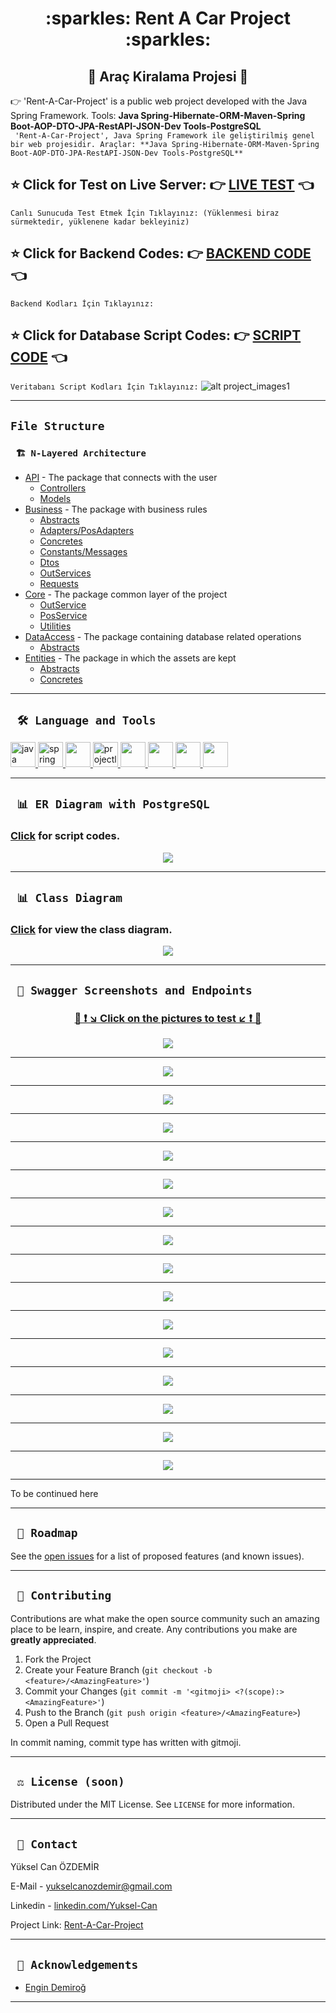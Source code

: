 <div align="center"><h1> :sparkles: Rent A Car Project :sparkles: </h1> </div>
<div align="center"><h2> 🚥 Araç Kiralama Projesi 🚥 </h2> </div>

:point_right:  'Rent-A-Car-Project' is a public web project developed with the Java Spring Framework. Tools: **Java Spring-Hibernate-ORM-Maven-Spring Boot-AOP-DTO-JPA-RestAPI-JSON-Dev Tools-PostgreSQL**
<br/>
 ``` 'Rent-A-Car-Project', Java Spring Framework ile geliştirilmiş genel bir web projesidir. Araçlar: **Java Spring-Hibernate-ORM-Maven-Spring Boot-AOP-DTO-JPA-RestAPI-JSON-Dev Tools-PostgreSQL**```
<br/>

<b><h2> :star: Click for Test on Live Server: :point_right: <a href="https://rent-a-car-project-yuksel-can.herokuapp.com/swagger-ui/index.html#/">LIVE TEST</a> :point_left: </h2></b>
``` Canlı Sunucuda Test Etmek İçin Tıklayınız: (Yüklenmesi biraz sürmektedir, yüklenene kadar bekleyiniz) ```
<b><h2> :star: Click for Backend Codes: :point_right: <a href="https://github.com/Yuksel-Can/Rent-A-Car-Project/tree/main/rentACarProject/rentACarProject/src/main/java/com/turkcell/rentACarProject">BACKEND CODE </a> :point_left: </h2></b> 
``` Backend Kodları İçin Tıklayınız: ```
<b><h2> :star: Click for Database Script Codes: :point_right: <a href="https://github.com/Yuksel-Can/Rent-A-Car-Project/blob/main/PostgreSQL/Database-Script.txt">SCRIPT CODE</a> :point_left: </h2></b>
``` Veritabanı Script Kodları İçin Tıklayınız: ```
![alt project_images1](https://github.com/Yuksel-Can/Rent-A-Car-Project/blob/main/project_images/Cars/images1.jpg?raw=true)

---
## `File Structure` 

### ` 🏗️ N-Layered Architecture`
  
<ul>
        <li><a href="https://github.com/Yuksel-Can/Rent-A-Car-Project/tree/main/rentACarProject/rentACarProject/src/main/java/com/turkcell/rentACarProject/api">API</a> - The package that connects with the user
            <ul>
                <li><a href="https://github.com/Yuksel-Can/Rent-A-Car-Project/tree/main/rentACarProject/rentACarProject/src/main/java/com/turkcell/rentACarProject/api/controllers">Controllers</a> </li>
                <li><a href="https://github.com/Yuksel-Can/Rent-A-Car-Project/tree/main/rentACarProject/rentACarProject/src/main/java/com/turkcell/rentACarProject/api/models">Models</a> </li>
            </ul>
        </li>
        <li><a href="https://github.com/Yuksel-Can/Rent-A-Car-Project/tree/main/rentACarProject/rentACarProject/src/main/java/com/turkcell/rentACarProject/business">Business</a> - The package with business rules
            <ul>
                <li><a href="https://github.com/Yuksel-Can/Rent-A-Car-Project/tree/main/rentACarProject/rentACarProject/src/main/java/com/turkcell/rentACarProject/business/abstracts">Abstracts</a> </li>
                <li><a href="https://github.com/Yuksel-Can/Rent-A-Car-Project/tree/main/rentACarProject/rentACarProject/src/main/java/com/turkcell/rentACarProject/business/adapters/posAdapters">Adapters/PosAdapters</a> </li>
                <li><a href="https://github.com/Yuksel-Can/Rent-A-Car-Project/tree/main/rentACarProject/rentACarProject/src/main/java/com/turkcell/rentACarProject/business/concretes">Concretes</a> </li>
                <li><a href="https://github.com/Yuksel-Can/Rent-A-Car-Project/tree/main/rentACarProject/rentACarProject/src/main/java/com/turkcell/rentACarProject/business/constants/messaaages">Constants/Messages</a> </li>
                <li><a href="https://github.com/Yuksel-Can/Rent-A-Car-Project/tree/main/rentACarProject/rentACarProject/src/main/java/com/turkcell/rentACarProject/business/dtos">Dtos</a> </li>
                <li><a href="https://github.com/Yuksel-Can/Rent-A-Car-Project/tree/main/rentACarProject/rentACarProject/src/main/java/com/turkcell/rentACarProject/business/outServices">OutServices</a> </li>
                <li><a href="https://github.com/Yuksel-Can/Rent-A-Car-Project/tree/main/rentACarProject/rentACarProject/src/main/java/com/turkcell/rentACarProject/business/requests">Requests</a> </li>
            </ul>
        </li>
        <li><a href="https://github.com/Yuksel-Can/Rent-A-Car-Project/tree/main/rentACarProject/rentACarProject/src/main/java/com/turkcell/rentACarProject/core">Core</a> - The package common layer of the project
            <ul>
                <li><a href="https://github.com/Yuksel-Can/Rent-A-Car-Project/tree/main/rentACarProject/rentACarProject/src/main/java/com/turkcell/rentACarProject/core/outServices">OutService</a> </li>
                <li><a href="https://github.com/Yuksel-Can/Rent-A-Car-Project/tree/main/rentACarProject/rentACarProject/src/main/java/com/turkcell/rentACarProject/core/posServices">PosService</a> </li>
                <li><a href="https://github.com/Yuksel-Can/Rent-A-Car-Project/tree/main/rentACarProject/rentACarProject/src/main/java/com/turkcell/rentACarProject/core/utilities">Utilities</a> </li>
            </ul>
        </li>
        <li><a href="https://github.com/Yuksel-Can/Rent-A-Car-Project/tree/main/rentACarProject/rentACarProject/src/main/java/com/turkcell/rentACarProject/dataAccess/abstracts">DataAccess</a> - The package containing database related operations
            <ul>
                <li><a href="https://github.com/Yuksel-Can/Rent-A-Car-Project/tree/main/rentACarProject/rentACarProject/src/main/java/com/turkcell/rentACarProject/dataAccess/abstracts">Abstracts</a> </li>
            </ul>
        </li>
        <li><a href="https://github.com/Yuksel-Can/Rent-A-Car-Project/tree/main/rentACarProject/rentACarProject/src/main/java/com/turkcell/rentACarProject/entities">Entities</a> - The package in which the assets are kept
            <ul>
                <li><a href="https://github.com/Yuksel-Can/Rent-A-Car-Project/tree/main/rentACarProject/rentACarProject/src/main/java/com/turkcell/rentACarProject/entities/abstracts">Abstracts</a> </li>
                <li><a href="https://github.com/Yuksel-Can/Rent-A-Car-Project/tree/main/rentACarProject/rentACarProject/src/main/java/com/turkcell/rentACarProject/entities/concretes">Concretes</a> </li>
            </ul>
        </li>
    </ul>

---

  
  ## ` 🛠️ Language and Tools` 
<p align="left"> <a href="https://www.java.com" target="_blank"> <img src="https://raw.githubusercontent.com/devicons/devicon/master/icons/java/java-original.svg" alt="java" width="40" height="40"/> </a> <a href="https://spring.io/" target="_blank"> <img src="https://www.vectorlogo.zone/logos/springio/springio-icon.svg" alt="spring" width="40" height="40"/> </a>
<a href="https://www.postgresql.org/" target="_blank"> <img src="https://upload.wikimedia.org/wikipedia/commons/2/29/Postgresql_elephant.svg" width="40"height="40"/>
<a href="https://projectlombok.org/" target="_blank"> <img src="https://avatars.githubusercontent.com/u/45949248?s=200&v=4" alt="projectlombok" width="40" height="40"/> 
<a href="https://hibernate.org/" target="_blank"> <img src="https://cdn.freebiesupply.com/logos/large/2x/hibernate-logo-png-transparent.png" width="40" height="40"/> 
<a href="https://swagger.io/" target="_blank"> <img src="https://seeklogo.com/images/S/swagger-logo-A49F73BAF4-seeklogo.com.png" width="40" height="40"/> 
<a href="https://spring.io/projects/spring-data-jpa" target="_blank"> <img src="https://huongdanjava.com/wp-content/uploads/2018/01/spring-data.png" width="40"height="40"/>
<a href="https://id.heroku.com/" target="_blank"> <img src="https://cdn-icons-png.flaticon.com/512/873/873120.png" width="40" height="40"/> 
</a>
</p>
 
 ---
  
  ## ` 📊 ER Diagram with PostgreSQL`
   ### <a href="https://github.com/Yuksel-Can/Rent-A-Car-Project/blob/main/PostgreSQL/Database-Script.txt">Click</a> for script codes.
<p align="center"><img src="https://github.com/Yuksel-Can/Rent-A-Car-Project/blob/main/project_images/Diagrams/ER-Diagram.jpg?raw=true"></p>
  
---
 
  ## ` 📊 Class Diagram`
   ### <a href="https://github.com/Yuksel-Can/Rent-A-Car-Project/blob/main/project_images/Diagrams/UML%20Class%20Diagram.png?raw=true">Click</a> for view the class diagram.
<p align="center"><img src="https://github.com/Yuksel-Can/Rent-A-Car-Project/blob/main/project_images/Diagrams/UML%20Class%20Diagram.png?raw=true"></p>
  
---
 
  ## ` 🔭 Swagger Screenshots and Endpoints`
 ### <p align="center"> <a href="https://rent-a-car-project-yuksel-can.herokuapp.com/swagger-ui/index.html#/"> 🌟 ❗ ↘️ Click on the pictures to test ↙️ ❗ 🌟 </a> </p>
 <p align="center"><a target="_blank" href="https://rent-a-car-project-yuksel-can.herokuapp.com/swagger-ui/index.html#/rental-cars-controller"><img src="https://github.com/Yuksel-Can/Rent-A-Car-Project/blob/main/project_images/swagger-ss/rental-cars-controller.png?raw=true"></a></p>
<hr>
<p align="center"><a target="_blank" href="https://rent-a-car-project-yuksel-can.herokuapp.com/swagger-ui/index.html#/payments-controller"><img src="https://github.com/Yuksel-Can/Rent-A-Car-Project/blob/main/project_images/swagger-ss/payments-controller.png?raw=true"></a></p>
<hr>
<p align="center"><a target="_blank" href="https://rent-a-car-project-yuksel-can.herokuapp.com/swagger-ui/index.html#/individual-customers-controller"><img src="https://github.com/Yuksel-Can/Rent-A-Car-Project/blob/main/project_images/swagger-ss/individual-customers-controller.png?raw=true"></a></p>
<hr>
<p align="center"><a target="_blank" href="https://rent-a-car-project-yuksel-can.herokuapp.com/swagger-ui/index.html#/corporate-customers-controller"><img src="https://github.com/Yuksel-Can/Rent-A-Car-Project/blob/main/project_images/swagger-ss/corporate-customers-controller.png?raw=true"></a></p>
<hr>
<p align="center"><a target="_blank" href="https://rent-a-car-project-yuksel-can.herokuapp.com/swagger-ui/index.html#/colors-controller"><img src="https://github.com/Yuksel-Can/Rent-A-Car-Project/blob/main/project_images/swagger-ss/colors-controller.png?raw=true"></a></p>
<hr>
<p align="center"><a target="_blank" href="https://rent-a-car-project-yuksel-can.herokuapp.com/swagger-ui/index.html#/cars-controller"><img src="https://github.com/Yuksel-Can/Rent-A-Car-Project/blob/main/project_images/swagger-ss/cars-controller.png?raw=true"></a></p>
<hr>
<p align="center"><a target="_blank" href="https://rent-a-car-project-yuksel-can.herokuapp.com/swagger-ui/index.html#/car-maintenances-controller"><img src="https://github.com/Yuksel-Can/Rent-A-Car-Project/blob/main/project_images/swagger-ss/car-maintenances-controller.png?raw=true"></a></p>
<hr>
<p align="center"><a target="_blank" href="https://rent-a-car-project-yuksel-can.herokuapp.com/swagger-ui/index.html#/car-crashes-controller"><img src="https://github.com/Yuksel-Can/Rent-A-Car-Project/blob/main/project_images/swagger-ss/car-crahes-controller.png?raw=true"></a></p>
<hr>
<p align="center"><a target="_blank" href="https://rent-a-car-project-yuksel-can.herokuapp.com/swagger-ui/index.html#/brands-controller"><img src="https://github.com/Yuksel-Can/Rent-A-Car-Project/blob/main/project_images/swagger-ss/brands-controller.png?raw=true"></a></p>
<hr>
<p align="center"><a target="_blank" href="https://rent-a-car-project-yuksel-can.herokuapp.com/swagger-ui/index.html#/additionals-controller"><img src="https://github.com/Yuksel-Can/Rent-A-Car-Project/blob/main/project_images/swagger-ss/additionals-controller.png?raw=true"></a></p>
<hr>
<p align="center"><a target="_blank" href="https://rent-a-car-project-yuksel-can.herokuapp.com/swagger-ui/index.html#/cities-controller"><img src="https://github.com/Yuksel-Can/Rent-A-Car-Project/blob/main/project_images/swagger-ss/cities-controller.png?raw=true"></a></p>
<hr>
<p align="center"><a target="_blank" href="https://rent-a-car-project-yuksel-can.herokuapp.com/swagger-ui/index.html#/users-controller"><img src="https://github.com/Yuksel-Can/Rent-A-Car-Project/blob/main/project_images/swagger-ss/users-controller.png?raw=true"></a></p>
<hr>
<p align="center"><a target="_blank" href="https://rent-a-car-project-yuksel-can.herokuapp.com/swagger-ui/index.html#/ordered-additionals-controller"><img src="https://github.com/Yuksel-Can/Rent-A-Car-Project/blob/main/project_images/swagger-ss/ordered-additionals-controller.png?raw=true"></a></p>
<hr>
<p align="center"><a target="_blank" href="https://rent-a-car-project-yuksel-can.herokuapp.com/swagger-ui/index.html#/invoices-controller"><img src="https://github.com/Yuksel-Can/Rent-A-Car-Project/blob/main/project_images/swagger-ss/invoices-controller.png?raw=true"></a></p>
<hr>
<p align="center"><a target="_blank" href="https://rent-a-car-project-yuksel-can.herokuapp.com/swagger-ui/index.html#/customers-controller"><img src="https://github.com/Yuksel-Can/Rent-A-Car-Project/blob/main/project_images/swagger-ss/customers-controller.png?raw=true"></a></p>
<hr>
<p align="center"><a target="_blank" href="https://rent-a-car-project-yuksel-can.herokuapp.com/swagger-ui/index.html#/credit-cards-controller"><img src="https://github.com/Yuksel-Can/Rent-A-Car-Project/blob/main/project_images/swagger-ss/credit-cards-controller.png?raw=true"></a></p>
 
---
 
To be continued here
 
---
 
 ## ` 🚧 Roadmap`
See the [open issues](https://github.com/Yuksel-Can/Rent-A-Car-Project/issues) for a list of proposed features (and known issues).

---
 
## ` 🤝 Contributing`

Contributions are what make the open source community such an amazing place to be learn, inspire, and create. Any contributions you make are **greatly appreciated**.

1. Fork the Project
2. Create your Feature Branch (`git checkout -b <feature>/<AmazingFeature>'`)
3. Commit your Changes (`git commit -m '<gitmoji> <?(scope):> <AmazingFeature>'`)
4. Push to the Branch (`git push origin <feature>/<AmazingFeature>`)
5. Open a Pull Request

In commit naming, commit type has written with gitmoji.

---

## ` ⚖️ License (soon)`

Distributed under the MIT License. See `LICENSE` for more information.

---

## ` 📧 Contact`

Yüksel Can ÖZDEMİR 

E-Mail - [yukselcanozdemir@gmail.com](mailto:yukselcanozdemir@gmail.com)

Linkedin - [linkedin.com/Yuksel-Can](https://www.linkedin.com/in/y%C3%BCksel-can-%C3%B6zdemir-1a742b183/)

Project Link: [Rent-A-Car-Project](https://github.com/Yuksel-Can/Rent-A-Car-Project/tree/main/rentACarProject/rentACarProject/src/main/java/com/turkcell/rentACarProject)

---

## ` 🙏 Acknowledgements`

- [Engin Demiroğ](https://www.linkedin.com/in/engindemirog/)

---
